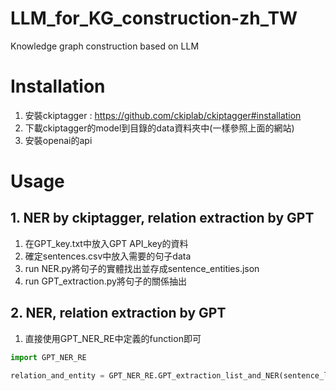 # LLM_for_KG_construction-zh_TW
Knowledge graph construction based on LLM


# Installation
1. 安裝ckiptagger : https://github.com/ckiplab/ckiptagger#installation
2. 下載ckiptagger的model到目錄的data資料夾中(一樣參照上面的網站)
3. 安裝openai的api


# Usage
## 1. NER by ckiptagger, relation extraction by GPT

1. 在GPT_key.txt中放入GPT API_key的資料
2. 確定sentences.csv中放入需要的句子data
3. run NER.py將句子的實體找出並存成sentence_entities.json
4. run GPT_extraction.py將句子的關係抽出

## 2. NER, relation extraction by GPT
1. 直接使用GPT_NER_RE中定義的function即可
```python
import GPT_NER_RE

relation_and_entity = GPT_NER_RE.GPT_extraction_list_and_NER(sentence_list) 

```